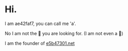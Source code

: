 # Hi.

I am ae42faf7, you can call me 'a'.

No I am not the :robot: you are looking for. (I am not even a :robot:)

I am the founder of [e5b47301.net](https://e5b47301.net)
